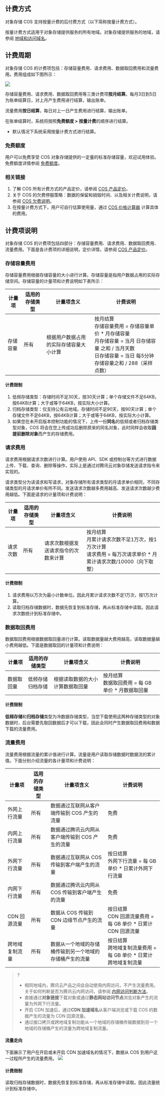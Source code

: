 ## 计费方式

对象存储 COS 支持按量计费的后付费方式（以下简称按量计费方式）。

按量计费方式适用于对象存储提供服务的所有地域。对象存储提供服务的地域，请参阅 [地域和访问域名](https://cloud.tencent.com/document/product/436/6224)。

## 计费周期

对象存储 COS 的计费项包括：存储容量费用、请求费用、数据取回费用和流量费用。费用组成如下图所示：

![](https://main.qcloudimg.com/raw/8f0cbe0200896f51100580e58115e76d.png)

存储容量费用、请求费用、数据取回费用等三类计费项**按月结算**。每月3日到5日为账单结算日，对上月产生费用进行结算，输出账单。

流量费用**按日结算**，每日对上一日产生费用进行结算，输出账单。

在账单结算时，系统将按照**免费额度 > 按量计费**的顺序进行结算。

- 默认情况下系统采用按量计费方式进行结算。

### 免费额度

用户可以免费享受 COS 对象存储提供的一定量的标准存储容量，欢迎试用体验。免费额度详情参阅 [免费额度](https://cloud.tencent.com/document/product/436/6240)。

### 相关链接

1. 了解 COS 所有计费方式的产品定价，请参阅 [COS 产品定价](https://cloud.tencent.com/document/product/436/6239)。
2. 关于 COS 的欠费停服策略：数据的保留和销毁时间、以及相关计费说明，请参阅 [COS 欠费说明](https://cloud.tencent.com/document/product/436/10044)。
3. 在按量计费方式下，用户可自行估算使用量，通过 [COS 价格计算器](https://buy.cloud.tencent.com/price/cos/calculator) 计算具体的费用。

<a id="bill"></a>

## 计费项说明

对象存储 COS 的计费项包括四部分：存储容量费用、请求费用、数据取回费用、流量费用。下面是各计费项的详细说明，定价详情，请参阅 [COS 产品定价](https://cloud.tencent.com/document/product/436/6239)。

### 存储容量费用

存储容量费用根据存储容量的大小进行计算。存储容量是指用户数据占用的实际存储空间。存储容量的计量项和计费说明如下表所示：

| 计量项 | 适用的存储类型 | 计量项含义                             | 计费说明                                                     |
| ---------------- | -------------- | -------------------------------------- | ------------------------------------------------------------ |
| 存储容量         | 所有           | 根据用户数据占用的实际存储容量大小计算 | 按月结算<br />存储容量费用 = 存储容量单价 \* 月存储容量<br />月存储容量 = 当月 日存储容量 之和 / 当月天数<br/>日存储容量 = 当日 每5分钟存储容量之和 / 288（采样点数） |

#### 计费限制

1. 低频存储类型：存储时间不足30天，按30天计算；单个存储文件不足64KB，按64KB计算；大于或等于64KB，按实际大小计算。
2. 归档存储类型：仅支持公有云地域。存储时间不足90天，按90天计算；单个存储文件不足64KB，按64KB计算；大于或等于64KB，按实际大小计算。
3. 如果您在未开启版本控制功能的情况下，上传一份**同名**的低频或者归档存储类型对象，COS 将会在您上传成功后删除原来的同名对象，此时同样会收取**因提前删除对象**而产生的存储费用。

### 请求费用

请求费用根据请求次数进行计算。用户使用 API、SDK 或控制台等方式进行数据上传、下载、查询、删除等操作，实际上是通过对腾讯云对象存储发送请求指令来实现的。

请求类型分为读请求和写请求，对象存储所有请求类型的月请求单价相同，不同存储类型的月请求单价有所不同。发送请求次数越多费用越高、发送请求次数越少费用越低。下面是请求的计量项和计费说明：

| 计量项 | 适用的存储类型 | 计量项含义                           | 计费说明                                                     |
| ------------ | -------------- | ------------------------------------ | ------------------------------------------------------------ |
| 请求次数     | 所有           | 请求次数根据发送请求指令的次数来计算 | 按月结算<br />月累计请求次数不足1万次，按1万次计算<br />请求费用 = 每万次请求单价 \* 月累计请求次数/10000（向下取整） |

#### 计费限制

1. 请求费用以万次为最小计数单位。因此月累计请求次数不足1万次，按1万次计算。
2. 读取归档存储数据时，数据先恢复到标准存储，再从标准存储中读取。因此请求次数统计到标准存储中。

### 数据取回费用

数据取回费用根据数据取回量进行计算。读取数据量越大费用越高，读取数据量越小费用越低。下面是数据取回的计量项和计费说明：

| 计量项 | 适用的存储类型         | 计量项含义                       | 计费说明                                               |
| ---------------- | ---------------------- | -------------------------------- | ------------------------------------------------------ |
| 数据取回量       | 低频存储<br />归档存储 | 根据读取数据的大小计算数据取回量 | 按月结算<br />数据取回费用 = 每 GB 单价 \* 月数据取回量 |

#### 计费限制
**低频存储**和**归档存储**类型为冷数据存储类型，当您下载使用这两种存储类型的对象数据时，后台需要先取回数据后才可以下载，因此会同时产生数据取回费用和数据下载的流量费用。

### 流量费用
                                                                                           
流量费用根据流量的累计值进行计算。流量是用户读取存储数据时数据流的累计值。下面分别介绍流量的各计量项和计费说明：

| 计量项   | 适用的存储类型 | 计量项含义                                               | 计费说明                                                     |
| -------------- | -------------- | -------------------------------------------------------- | ------------------------------------------------------------ |
| 外网上行流量   | 所有           | 数据通过互联网从客户端传输到 COS 产生的流量              | 免费                                                         |
| 内网上行流量   | 所有           | 数据通过腾讯云内网从客户端传输到 COS 产生的流量          | 免费                                                         |
| 外网下行流量   | 所有           | 数据通过互联网从 COS 传输到客户端产生的流量              | 按日结算<br />外网下行流量 = 每 GB 单价 \* 日累计外网下行流量 |
| 内网下行流量   | 所有           | 数据通过腾讯云内网从 COS 传输到客户端产生的流量          | 免费                                                         |
| CDN 回源流量   | 所有           | 数据从 COS 传输到 CDN 边缘节点产生的流量                 | 按日结算<br />CDN 回源流量费用 = 每 GB 单价 \* 日累计 CDN 回源流量 |
| 跨地域复制流量 | 所有           | 数据从一个地域的存储桶传输到另一个地域的存储桶产生的流量 | 按日结算<br />跨地域复制流量费用 = 每 GB 单价 \* 日累计跨地域复制流量 |

>?
>- 相同地域内，腾讯云产品之间会自动使用内网访问，不产生流量费用。关于如何判断是否为腾讯云内网访问，请参阅 [内网访问判断方法](https://cloud.tencent.com/document/product/436/31315#.E5.86.85.E7.BD.91.E4.B8.8E.E5.A4.96.E7.BD.91.E8.AE.BF.E9.97.AE)。
>- 直接通过**对象链接**下载对象或通过**静态网站访问节点**浏览对象产生的流量为外网下行流量。
>- 开启 CDN 加速后，通过**CDN 加速域名**从客户端浏览或下载 COS 的数据产生的流量为 CDN 回源流量。
>- 通过接口拷贝或跨地域复制功能从一个地域的存储桶传输数据到另一个地域的存储桶产生的流量为跨地域复制流量。

#### 流量走向
下面展示了用户在开启或未开启 CDN 加速域名的情况下，数据从 COS 到用户这一过程所产生的流量费用。
![](https://main.qcloudimg.com/raw/0cbaaf4d9d524b12e3d320190152fe4f.png)


#### 计费限制

读取归档存储数据时，数据先恢复到标准存储，再从标准存储中读取。因此流量统计到标准存储中。
